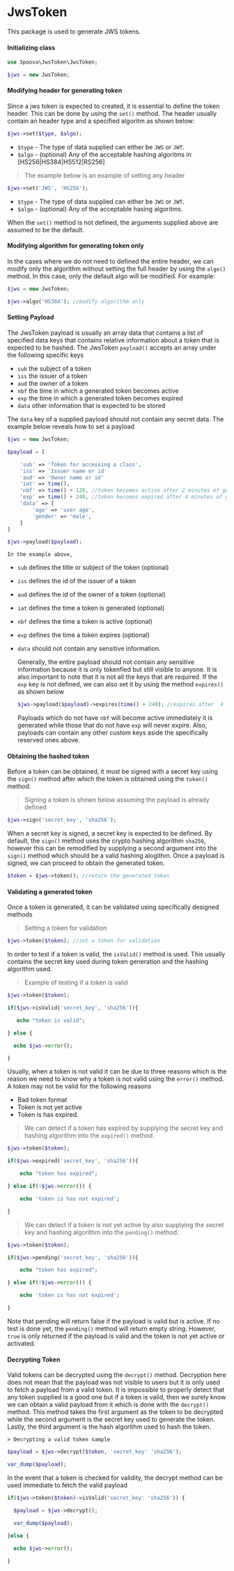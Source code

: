 # JwsToken 
This package is used to generate JWS tokens.

#### Initializing class 

```php 
use Spoova\JwsToken\JwsToken;

$jws = new JwsToken;
```

#### Modifying header for generating token 
Since a jws token is expected to created, it is essential to define the token header. This can be done by using the ```set()``` method. The header usually contain an header type and a specified algoritm as shown below: 

  ```php 
  $jws->set($type, $algo);
  ```
  + ```$type```  - The type of data supplied can either be ```JWS``` or ```JWT```. 
  + ```$algo```  - (optional) Any of the acceptable hashing algoritms in [HS256|HS384|HS512|RS256]

   > The example below is an example of setting any header

   ```php 
   $jws->set('JWS', 'HS256');
   ```
  + ```$type```  - The type of data supplied can either be ```JWS``` or ```JWT```. 
  + ```$algo```  - (optional) Any of the acceptable hasing algoritms.     

When the ```set()``` method is not defined, the arguments supplied above are assumed to be the default. 

#### Modifying algorithm for generating token only 
In the cases where we do not need to defined the entire header, we can modify only the algorithm without setting the full header by using the ```algo()``` method. In this case, only the default algo will be modified. For example: 

  ```php
  $jws = new JwsToken;

  $jws->algo('HS384'); //modify algorithm only
  ```

#### Setting Payload
The JwsToken payload is usually an array data that contains a list of specified data keys that contains relative information about a token that is expected to be hashed. The JwsToken ```payload()``` accepts an array under the following specific keys 

   + ```sub``` the subject of a token 
   + ```iss``` the issuer of a token 
   + ```aud``` the owner of a token 
   + ```nbf``` the time in which a generated token becomes active 
   + ```exp``` the time in which a generated token becomes expired 
   + ```data``` other information that is expected to be stored 

   The ```data``` key of a supplied payload should not contain any secret data. The example below reveals how to set a payload

  ```php
  $jws = new JwsToken;

  $payload = [

      'sub' => 'Token for accessing a class',
      'iss' => 'Issuer name or id'
      'aud' => 'Owner name or id'
      'iat' => time(),
      'nbf' => time() + 120, //token becomes active after 2 minutes of generation
      'exp' => time() + 240, //token becomes expired after 4 minutes of generation
      'data' => [
          'age' => 'user age',
          'gender' => 'male',
      ]
  ]

  $jws->payload($payload);
  ```

    In the example above,  

  + ```sub``` defines the title or subject of the token (optional)
  + ```iss``` defines the id of the issuer of a token 
  + ```aud``` defines the id of the owner of a token (optional)
  + ```iat``` defines the time a token is generated (optional)
  + ```nbf``` defines the time a token is active (optional)
  + ```exp``` defines the time a token expires (optional)
  + ```data``` should not contain any sensitive information. 

    Generally, the entire payload should not contain any sensitive information because it is only tokenfied but still visible to anyone. It is also important to note that it is not all the keys that are required. If the ```exp``` key is not defined, we can also set it by using the method ```expires()``` as shown below

    ```php
    $jws->payload($payload)->expires(time() + 240); //expires after  4 minutes of generation
    ```

    Payloads which do not have ```nbf``` will become active immediately it is generated while those that do not have ```exp``` will never expire. Also, payloads can contain any other custom keys aside the specifically reserved ones above.

#### Obtaining the hashed token 
Before a token can be obtained, it must be signed with a secret key using the ```sign()``` method after which the token is obtained using the ```token()``` method. 

   > Signing a token is shown below assuming the payload is already defined 

   ```php 
   $jws->sign('secret_key', 'sha256');
   ```

   When a secret key is signed, a secret key is expected to be defined. By default, the ```sign()``` method uses the crypto hashing algorithm ```sha256```, however this can be remodified by supplying a second argument into the ```sign()``` method which should be a valid hashing alogithm. Once a payload is signed, we can proceed to obtain the generated token. 

   ```php 
   $token = $jws->token(); //return the generated token 
   ```

#### Validating a generated token 
Once a token is generated, it can be validated using specifically designed methods

   > Setting a token for validation

   ```php 
   $jws->token($token); //set a token for validation
   ```

   In order to test if a token is valid, the ```isValid()``` method is used. This usually contains the secret key used during token generation and the hashing algorithm used.

   > Example of testing if a token is valid

   ```php 
   $jws->token($token);  
   
   if($jws->isValid('secret_key', 'sha256')){

      echo "token is valid";

   } else { 

     echo $jws->error();

   }
   ```   

   Usually, when a token is not valid it can be due to three reasons which is the reason we need to know why a token is not valid using the ```error()``` method. A token may not be valid for the following reasons 

   + Bad token format 
   + Token is not yet active 
   + Token is has expired.

   > We can detect if a token has expired by supplying the secret key and hashing algorithm into the ```expired()``` method. 

   ```php 
   $jws->token($token); 

   if($jws->expired('secret_key', 'sha256')){

       echo "token has expired";

   } else if(!$jws->error()) { 

       echo 'token is has not expired';

   }
   ```

   > We can detect if a token is not yet active by also supplying the secret key and hashing algorithm into the ```pending()``` method. 

   ```php 
   $jws->token($token); 

   if($jws->pending('secret_key', 'sha256')){

       echo "token has expired";

   } else if(!$jws->error()) { 

       echo 'token is has not expired';

   }
   ```

   Note that pending will return false if the payload is valid but is active. If no test is done yet, the ```pending()``` method will return empty string. However, ```true``` is only returned if the payload is valid and the token is not yet active or activated. 

#### Decrypting Token 

Valid tokens can be decrypted using the ```decrypt()``` method. Decryption here does not mean that the payload was not visible to users but it is only used to fetch a payload from a valid token. It is impossible to properly detect that any token supplied is a good one but if a token is valid, then we surely know we can obtain a valid payload from it which is done with the ```decrypt()``` method. This method takes the first argument as the token to be decrypted while the second argument is the secret key used to generate the token. Lastly, the third argument is the hash algorithm used to hash the token. 

    > Decrypting a valid token sample
   
   ```php
   $payload = $jws->decrypt($token, 'secret_key' 'sha256');
   
   var_dump($payload);
   ```   

   In the event that a token is checked for validity, the decrypt method can be used immediate to fetch the valid payload

   ```php 
   if($jws->token($token)->isValid('secret_key' 'sha256')) {

     $payload = $jws->decrypt();
   
     var_dump($payload);
    
   }else {

     echo $jws->error();

   }
   ```